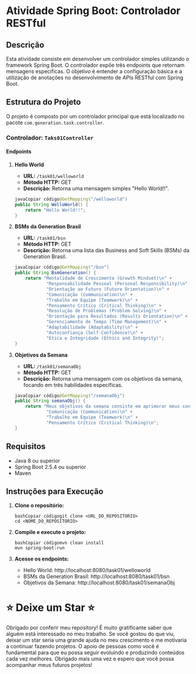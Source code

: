 # Atividade Spring Boot: Controlador RESTful

## Descrição

Esta atividade consiste em desenvolver um controlador simples utilizando o framework Spring Boot. O controlador expõe três endpoints que retornam mensagens específicas. O objetivo é entender a configuração básica e a utilização de anotações no desenvolvimento de APIs RESTful com Spring Boot.

## Estrutura do Projeto

O projeto é composto por um controlador principal que está localizado no pacote `com.generation.task.controller`.

### Controlador: `Taks01Controller`

#### Endpoints

1. **Hello World**

   - **URL:** `/task01/welloworld`
   - **Método HTTP:** GET
   - **Descrição:** Retorna uma mensagem simples "Hello World!!".

   ```java
   javaCopiar código@GetMapping("/welloworld")
   public String WelloWorld() {
       return "Hello World!!";
   }
   ```

2. **BSMs da Generation Brasil**

   - **URL:** `/task01/bsn`
   - **Método HTTP:** GET
   - **Descrição:** Retorna uma lista das Business and Soft Skills (BSMs) da Generation Brasil.

   ```java
   javaCopiar código@GetMapping("/bsn")
   public String BsmGeneration() {
       return "Mentalidade de Crescimento (Growth Mindset)\n" +
               "Responsabilidade Pessoal (Personal Responsibility)\n" +
               "Orientação ao Futuro (Future Orientation)\n" +
               "Comunicação (Communication)\n" +
               "Trabalho em Equipe (Teamwork)\n" +
               "Pensamento Crítico (Critical Thinking)\n" +
               "Resolução de Problemas (Problem Solving)\n" +
               "Orientação para Resultados (Results Orientation)\n" +
               "Gerenciamento de Tempo (Time Management)\n" +
               "Adaptabilidade (Adaptability)\n" +
               "Autoconfiança (Self-Confidence)\n" +
               "Ética e Integridade (Ethics and Integrity)";
   }
   ```

3. **Objetivos da Semana**

   - **URL:** `/task01/semanaObj`
   - **Método HTTP:** GET
   - **Descrição:** Retorna uma mensagem com os objetivos da semana, focando em três habilidades específicas.

   ```java
   javaCopiar código@GetMapping("/semanaObj")
   public String semanaObj() {
       return "Meus objetivos da semana consiste em aprimorar meus conhecimentos nas BSN'S: " +
               "Comunicação (Communication)\n" +
               "Trabalho em Equipe (Teamwork)\n" +
               "Pensamento Crítico (Critical Thinking)\n";
   }
   ```

## Requisitos

- Java 8 ou superior
- Spring Boot 2.5.4 ou superior
- Maven

## Instruções para Execução

1. **Clone o repositório:**

   ```shell
   bashCopiar códigogit clone <URL_DO_REPOSITORIO>
   cd <NOME_DO_REPOSITORIO>
   ```

2. **Compile e execute o projeto:**

   ```shell
   bashCopiar códigomvn clean install
   mvn spring-boot:run
   ```

3. **Acesse os endpoints:**

   - Hello World: http://localhost:8080/task01/welloworld
   - BSMs da Generation Brasil: http://localhost:8080/task01/bsn
   - Objetivos da Semana: http://localhost:8080/task01/semanaObj

# ⭐️ **Deixe um Star** ⭐️



Obrigado por conferir meu repository! É muito gratificante saber que alguém está interessado no meu trabalho. Se você gostou do que viu, deixar um star seria uma grande ajuda no meu crescimento e me motivaria a continuar fazendo projetos. O apoio de pessoas como você é fundamental para que eu possa seguir evoluindo e produzindo conteúdos cada vez melhores. Obrigado mais uma vez e espero que você possa acompanhar meus futuros projetos!